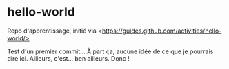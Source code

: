 # hello-world
Repo d'apprentissage, initié via &lt;https://guides.github.com/activities/hello-world/>

Test d'un premier commit…
À part ça, aucune idée de ce que je pourrais dire ici. Ailleurs, c'est… ben ailleurs. Donc !
